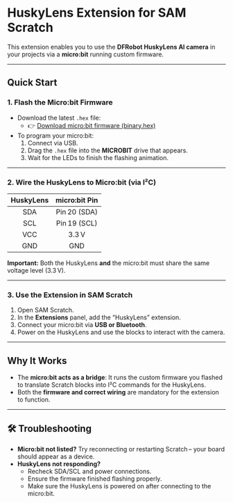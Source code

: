 # HuskyLens Extension for SAM Scratch

This extension enables you to use the **DFRobot HuskyLens AI camera** in your projects via a **micro:bit** running custom firmware.

---

## Quick Start

### 1. Flash the Micro:bit Firmware
- Download the latest `.hex` file:
  - 👉 [Download micro:bit firmware (binary.hex)](https://github.com/Rbel12b/scratch-huskylens/releases/download/v1.0.0/binary.hex)
- To program your micro:bit:
  1. Connect via USB.
  2. Drag the `.hex` file into the **MICROBIT** drive that appears.
  3. Wait for the LEDs to finish the flashing animation.

---

### 2. Wire the HuskyLens to Micro:bit (via I²C)
| HuskyLens | micro:bit Pin |
|:---------:|:-------------:|
| SDA       | Pin 20 (SDA)  |
| SCL       | Pin 19 (SCL)  |
| VCC       | 3.3 V         |
| GND       | GND           |

**Important:** Both the HuskyLens **and** the micro:bit must share the same voltage level (3.3 V).

---

### 3. Use the Extension in SAM Scratch

1. Open SAM Scratch.
2. In the **Extensions** panel, add the “HuskyLens” extension.
3. Connect your micro:bit via **USB or Bluetooth**.
4. Power on the HuskyLens and use the blocks to interact with the camera.

---

## Why It Works

- The **micro:bit acts as a bridge**: It runs the custom firmware you flashed to translate Scratch blocks into I²C commands for the HuskyLens.
- Both the **firmware and correct wiring** are mandatory for the extension to function.

---

## 🛠 Troubleshooting

- **Micro:bit not listed?** Try reconnecting or restarting Scratch – your board should appear as a device.
- **HuskyLens not responding?**
  - Recheck SDA/SCL and power connections.
  - Ensure the firmware finished flashing properly.
  - Make sure the HuskyLens is powered on after connecting to the micro:bit.
